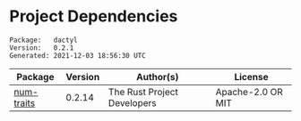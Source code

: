 # Project Dependencies
    Package:   dactyl
    Version:   0.2.1
    Generated: 2021-12-03 18:56:30 UTC

| Package | Version | Author(s) | License |
| ---- | ---- | ---- | ---- |
| [num-traits](https://github.com/rust-num/num-traits) | 0.2.14 | The Rust Project Developers | Apache-2.0 OR MIT |
